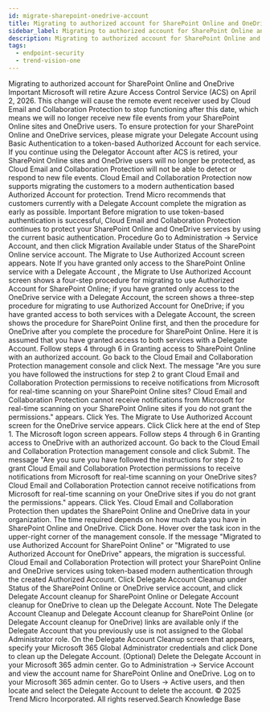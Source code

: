 ```yaml
---
id: migrate-sharepoint-onedrive-account
title: Migrating to authorized account for SharePoint Online and OneDrive
sidebar_label: Migrating to authorized account for SharePoint Online and OneDrive
description: Migrating to authorized account for SharePoint Online and OneDrive
tags:
  - endpoint-security
  - trend-vision-one
---
```


 Migrating to authorized account for SharePoint Online and OneDrive Important Microsoft will retire Azure Access Control Service (ACS) on April 2, 2026. This change will cause the remote event receiver used by Cloud Email and Collaboration Protection to stop functioning after this date, which means we will no longer receive new file events from your SharePoint Online sites and OneDrive users. To ensure protection for your SharePoint Online and OneDrive services, please migrate your Delegate Account using Basic Authentication to a token-based Authorized Account for each service. If you continue using the Delegator Account after ACS is retired, your SharePoint Online sites and OneDrive users will no longer be protected, as Cloud Email and Collaboration Protection will not be able to detect or respond to new file events. Cloud Email and Collaboration Protection now supports migrating the customers to a modern authentication based Authorized Account for protection. Trend Micro recommends that customers currently with a Delegate Account complete the migration as early as possible. Important Before migration to use token-based authentication is successful, Cloud Email and Collaboration Protection continues to protect your SharePoint Online and OneDrive services by using the current basic authentication. Procedure Go to Administration → Service Account, and then click Migration Available under Status of the SharePoint Online service account. The Migrate to Use Authorized Account screen appears. Note If you have granted only access to the SharePoint Online service with a Delegate Account , the Migrate to Use Authorized Account screen shows a four-step procedure for migrating to use Authorized Account for SharePoint Online; if you have granted only access to the OneDrive service with a Delegate Account, the screen shows a three-step procedure for migrating to use Authorized Account for OneDrive; if you have granted access to both services with a Delegate Account, the screen shows the procedure for SharePoint Online first, and then the procedure for OneDrive after you complete the procedure for SharePoint Online. Here it is assumed that you have granted access to both services with a Delegate Account. Follow steps 4 through 6 in Granting access to SharePoint Online with an authorized account. Go back to the Cloud Email and Collaboration Protection management console and click Next. The message "Are you sure you have followed the instructions for step 2 to grant Cloud Email and Collaboration Protection permissions to receive notifications from Microsoft for real-time scanning on your SharePoint Online sites? Cloud Email and Collaboration Protection cannot receive notifications from Microsoft for real-time scanning on your SharePoint Online sites if you do not grant the permissions." appears. Click Yes. The Migrate to Use Authorized Account screen for the OneDrive service appears. Click Click here at the end of Step 1. The Microsoft logon screen appears. Follow steps 4 through 6 in Granting access to OneDrive with an authorized account. Go back to the Cloud Email and Collaboration Protection management console and click Submit. The message "Are you sure you have followed the instructions for step 2 to grant Cloud Email and Collaboration Protection permissions to receive notifications from Microsoft for real-time scanning on your OneDrive sites? Cloud Email and Collaboration Protection cannot receive notifications from Microsoft for real-time scanning on your OneDrive sites if you do not grant the permissions." appears. Click Yes. Cloud Email and Collaboration Protection then updates the SharePoint Online and OneDrive data in your organization. The time required depends on how much data you have in SharePoint Online and OneDrive. Click Done. Hover over the task icon in the upper-right corner of the management console. If the message "Migrated to use Authorized Account for SharePoint Online" or "Migrated to use Authorized Account for OneDrive" appears, the migration is successful. Cloud Email and Collaboration Protection will protect your SharePoint Online and OneDrive services using token-based modern authentication through the created Authorized Account. Click Delegate Account Cleanup under Status of the SharePoint Online or OneDrive service account, and click Delegate Account cleanup for SharePoint Online or Delegate Account cleanup for OneDrive to clean up the Delegate Account. Note The Delegate Account Cleanup and Delegate Account cleanup for SharePoint Online (or Delegate Account cleanup for OneDrive) links are available only if the Delegate Account that you previously use is not assigned to the Global Administrator role. On the Delegate Account Cleanup screen that appears, specify your Microsoft 365 Global Administrator credentials and click Done to clean up the Delegate Account. (Optional) Delete the Delegate Account in your Microsoft 365 admin center. Go to Administration → Service Account and view the account name for SharePoint Online and OneDrive. Log on to your Microsoft 365 admin center. Go to Users → Active users, and then locate and select the Delegate Account to delete the account. © 2025 Trend Micro Incorporated. All rights reserved.Search Knowledge Base